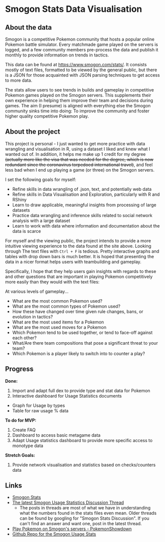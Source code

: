 # Smogon Stats Data Visualisation

## About the data
Smogon is a competitive Pokemon community that hosts a popular online Pokemon
battle simulator. Every matchmade game played on the servers is logged, and a
few community members pre-process the data and publish it monthly to provide
information on trends in tactics.

This data can be found at https://www.smogon.com/stats/. It consists mostly of
text files, formatted to be viewed by the general public, but there is a JSON
for those acquainted with JSON parsing techniques to get access to more data.

The stats allow users to see trends in builds and gameplay in competitive
Pokemon games played on the Smogon servers. This supplements their own
experience in helping them improve their team and decisions during games. The
aim (I presume) is aligned with everything else the Smogon community  sinks time
into doing: To improve the community and foster higher quality competitive
Pokemon play.

## About the project
This project is personal - I just wanted to get more practice with data
wrangling and visualisation in R, using a dataset I liked and knew what I wanted
out of. In addition, it helps me make up 1 credit for my degree ~~(actually more
like the visa that was needed for the degree, which is now redundant since the
coronavirus torpedoed international travel)~~, and feel less bad when I end up
playing a game (or three) on the Smogon servers.

I set the following goals for myself:
*	Refine skills in data wrangling of .json, text, and potentially web data
* Refine skills in Data Visualisation and Exploration, particularly with R and
RShiny
*	Learn to draw applicable, meaningful insights from processing of large datasets
*	Practice data wrangling and inference skills related to social network
analysis with a large dataset
*	Learn to work with data where information and documentation about the data is
scarce

For myself and the viewing public, the project intends to provide a more
intuitive viewing experience to the data found at the site above. Looking through
The text files with `Ctrl + F` is tedious. Pretty interactive graphs and tables
with drop down bars is much better. It is hoped that presenting the data in a
nicer format helps users with teambuilding and gameplay.

Specifically, I hope that they help users gain insights with regards to
these and other questions that are important in playing Pokemon competitively
more easily than they would with the text files:

At various levels of gameplay...
*	What are the most common Pokemon used?
*	What are the most common types of Pokemon used?
*	How these have changed over time given rule changes, bans, or evolution in
tactics?
*	What are the most used items for a Pokemon
*	What are the most used moves for a Pokemon
* Which Pokemon tend to be used together, or tend to face-off against each other?
*	What/Are there team compositions that pose a significant threat to your team?
*	Which Pokemon is a player likely to switch into to counter a play?

## Progress
**Done:**
1. Import and adapt full dex to provide type and stat data for Pokemon
2. Interactive dashboard for Usage Statistics documents
  - Graph for Usage by types
  - Table for raw usage % data

**To do for MVP:**
1. Create FAQ
2. Dashboard to access basic metagame data
3. Adapt Usage statistics dashboard to provide more specific access to monotype
data

**Stretch Goals:**
1. Provide network visualisation and statistics based on checks/counters data

## Links
* [Smogon Stats](https://www.smogon.com/stats/)
* [The latest Smogon Usage Statistics Discussion Thread](https://www.smogon.com/forums/threads/gen-8-smogon-university-usage-statistics-discussion-thread.3657197/)
  - The posts in threads are most of what we have in understanding what the
  numbers found in the stats files even mean. Older threads can be found by
  googling for "Smogon Stats Discussion". If you can't find an answer and want
  one, post in the latest thread.
* [Play Pokemon on Smogon's servers - PokemonShowdown](https://play.pokemonshowdown.com/)
* [Github Repo for the Smogon Usage Stats](https://github.com/Antar1011/Smogon-Usage-Stats)
